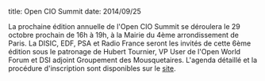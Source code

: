 title: Open CIO Summit date: 2014/09/25

La prochaine édition annuelle de l'Open CIO Summit se déroulera le 29 octobre prochain de 16h à 19h, à la Mairie du 4ème arrondissement de Paris.  La DISIC, EDF, PSA et Radio France seront les invités de cette 6ème édition sous le patronage de Hubert Tournier, VP User de l'Open World Forum et DSI adjoint Groupement des Mousquetaires.
L'agenda détaillé et la procédure d'inscription sont disponibles sur le [site](http://www.openciosummit.org/).
